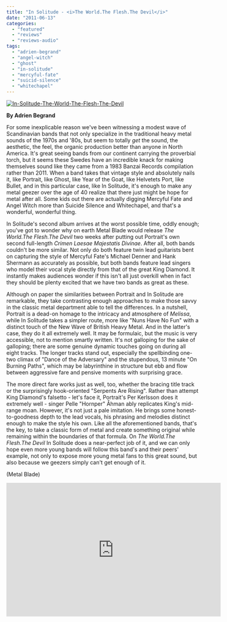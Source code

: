 ```yaml
---
title: "In Solitude - <i>The World.The Flesh.The Devil</i>"
date: "2011-06-13"
categories: 
  - "featured"
  - "reviews"
  - "reviews-audio"
tags: 
  - "adrien-begrand"
  - "angel-witch"
  - "ghost"
  - "in-solitude"
  - "mercyful-fate"
  - "suicid-silence"
  - "whitechapel"
---
```


[![](http://www.hellbound.ca/wp-content/uploads/2011/06/In-Solitude-The-World-The-Flesh-The-Devil.jpg "In-Solitude-The-World-The-Flesh-The-Devil")](http://www.hellbound.ca/wp-content/uploads/2011/06/In-Solitude-The-World-The-Flesh-The-Devil.jpg)

**By Adrien Begrand**

For some inexplicable reason we've been witnessing a modest wave of Scandinavian bands that not only specialize in the traditional heavy metal sounds of the 1970s and '80s, but seem to totally _get_ the sound, the aesthetic, the feel, the organic production better than anyone in North America. It's great seeing bands from our continent carrying the proverbial torch, but it seems these Swedes have an incredible knack for making themselves sound like they came from a 1983 Banzai Records compilation rather than 2011. When a band takes that vintage style and absolutely nails it, like Portrait, like Ghost, like Year of the Goat, like Helvetets Port, like Bullet, and in this particular case, like In Solitude, it's enough to make any metal geezer over the age of 40 realize that there just might be hope for metal after all. Some kids out there are actually digging Mercyful Fate and Angel Witch more than Suicide Silence and Whitechapel, and that's a wonderful, wonderful thing.

In Solitude's second album arrives at the worst possible time, oddly enough; you've got to wonder why on earth Metal Blade would release _The World.The Flesh.The Devil_ two weeks after putting out Portrait's own second full-length _Crimen Laesae Majestatis Divinae_. After all, both bands couldn't be more similar. Not only do both feature twin lead guitarists bent on capturing the style of Mercyful Fate's Michael Denner and Hank Shermann as accurately as possible, but both bands feature lead singers who model their vocal style directly from that of the great King Diamond. It instantly makes audiences wonder if this isn't all just overkill when in fact they should be plenty excited that we have two bands as great as these.

Although on paper the similarities between Portrait and In Solitude are remarkable, they take contrasting enough approaches to make those savvy in the classic metal department able to tell the differences. In a nutshell, Portrait is a dead-on homage to the intricacy and atmosphere of _Melissa_, while In Solitude takes a simpler route, more like "Nuns Have No Fun" with a distinct touch of the New Wave of British Heavy Metal. And in the latter's case, they do it all extremely well. It may be formulaic, but the music is very accessible, not to mention smartly written. It's not galloping for the sake of galloping; there are some genuine dynamic touches going on during all eight tracks. The longer tracks stand out, especially the spellbinding one-two climax of "Dance of the Adversary" and the stupendous, 13 minute "On Burning Paths", which may be labyrinthine in structure but ebb and flow between aggressive fare and pensive moments with surprising grace.

The more direct fare works just as well, too, whether the bracing title track or the surprisingly hook-oriented "Serpents Are Rising". Rather than attempt King Diamond's falsetto - let's face it, Portrait's Per Kerlsson does it extremely well - singer Pelle "Hornper" Åhman ably replicates King's mid-range moan. However, it's not just a pale imitation. He brings some honest-to-goodness depth to the lead vocals, his phrasing and melodies distinct enough to make the style his own. Like all the aforementioned bands, that's the key, to take a classic form of metal and create something original while remaining within the boundaries of that formula. On _The World.The Flesh.The Devil_ In Solitude does a near-perfect job of it, and we can only hope even more young bands will follow this band's and their peers' example, not only to expose more young metal fans to this great sound, but also because we geezers simply can't get enough of it.

(Metal Blade)

<iframe width="560" height="349" src="http://www.youtube.com/embed/QzRyOSz2fjE" frameborder="0" allowfullscreen></iframe>
